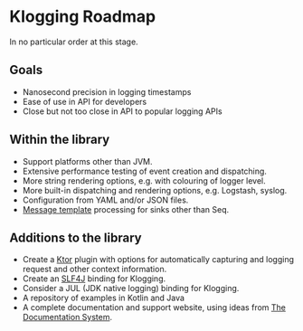 # Klogging Roadmap

In no particular order at this stage.

## Goals

- Nanosecond precision in logging timestamps
- Ease of use in API for developers
- Close but not too close in API to popular logging APIs

## Within the library

- Support platforms other than JVM.
- Extensive performance testing of event creation and dispatching.
- More string rendering options, e.g. with colouring of logger level.
- More built-in dispatching and rendering options, e.g. Logstash, syslog.
- Configuration from YAML and/or JSON files.
- [Message template](https://messagetemplates.org) processing for sinks other
  than Seq.

## Additions to the library

- Create a [Ktor](https://ktor.io/) plugin with options for automatically
  capturing and logging request and other context information.
- Create an [SLF4J](http://www.slf4j.org/) binding for Klogging.
- Consider a JUL (JDK native logging) binding for Klogging.
- A repository of examples in Kotlin and Java
- A complete documentation and support website, using ideas from
  [The Documentation System](https://documentation.divio.com/).
